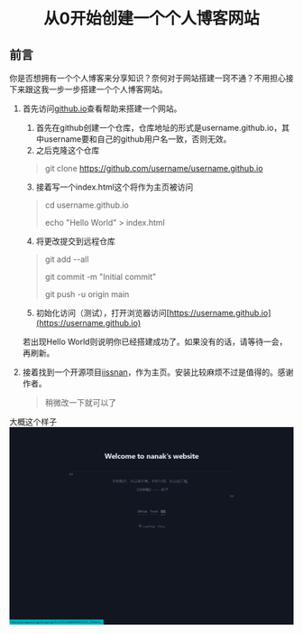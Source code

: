 # <center>从0开始创建一个个人博客网站</center>

## 前言
你是否想拥有一个个人博客来分享知识？奈何对于网站搭建一窍不通？不用担心接下来跟这我一步一步搭建一个个人博客网站。
1. 首先访问[github.io](https://github.io)查看帮助来搭建一个网站。
   1. 首先在github创建一个仓库，仓库地址的形式是username.github.io，其中username要和自己的github用户名一致，否则无效。
   2. 之后克隆这个仓库
    > git clone https://github.com/username/username.github.io 
   3.  接着写一个index.html这个将作为主页被访问
    >cd username.github.io
    >
    >echo "Hello World" > index.html
   4. 将更改提交到远程仓库
    >git add --all
    >
    >git commit -m "Initial commit"
    >
    >git push -u origin main
   5. 初始化访问（测试），打开浏览器访问[https://username.github.io](https://username.github.io)
   
   若出现Hello World则说明你已经搭建成功了。如果没有的话，请等待一会，再刷新。
2. 接着找到一个开源项目[iissnan](https://github.com/iissnan/iissnan.github.com)，作为主页。安装比较麻烦不过是值得的。感谢作者。

   
    >稍微改一下就可以了

大概这个样子
![demo](demo.png "demo")
